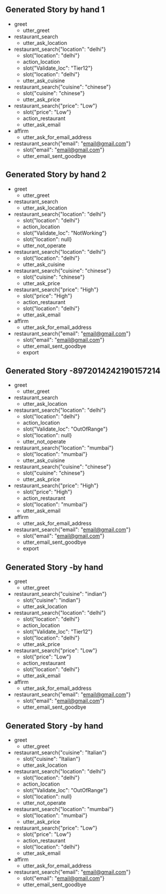 ## Generated Story by hand 1
* greet
    - utter_greet
* restaurant_search
    - utter_ask_location
* restaurant_search{"location": "delhi"}
    - slot{"location": "delhi"}
	- action_location
	- slot{"Validate_loc": "Tier12"}
	- slot{"location": "delhi"}
    - utter_ask_cuisine
* restaurant_search{"cuisine": "chinese"}
    - slot{"cuisine": "chinese"}
    - utter_ask_price
* restaurant_search{"price": "Low"}
	- slot{"price": "Low"}
	- action_restaurant
	- utter_ask_email
* affirm
	- utter_ask_for_email_address
* restaurant_search{"email": "email@gmail.com"}
	- slot{"email": "email@gmail.com"}
	- utter_email_sent_goodbye
	
	
## Generated Story by hand 2
* greet
    - utter_greet
* restaurant_search
    - utter_ask_location
* restaurant_search{"location": "delhi"}
    - slot{"location": "delhi"}
	- action_location
	- slot{"Validate_loc": "NotWorking"}
	- slot{"location": null}
    - utter_not_operate
* restaurant_search{"location": "delhi"}
	- slot{"location": "delhi"}
	- utter_ask_cuisine
* restaurant_search{"cuisine": "chinese"}
    - slot{"cuisine": "chinese"}
    - utter_ask_price
* restaurant_search{"price": "High"}
	- slot{"price": "High"}
    - action_restaurant
	- slot{"location": "delhi"}
    - utter_ask_email
* affirm
    - utter_ask_for_email_address
* restaurant_search{"email": "email@gmail.com"}
	- slot{"email": "email@gmail.com"}
    - utter_email_sent_goodbye
    - export



## Generated Story -8972014242190157214
* greet
    - utter_greet
* restaurant_search
    - utter_ask_location
* restaurant_search{"location": "delhi"}
    - slot{"location": "delhi"}
	- action_location
	- slot{"Validate_loc": "OutOfRange"}
	- slot{"location": null}
	- utter_not_operate
* restaurant_search{"location": "mumbai"}
	- slot{"location": "mumbai"}
    - utter_ask_cuisine
* restaurant_search{"cuisine": "chinese"}
    - slot{"cuisine": "chinese"}
    - utter_ask_price
* restaurant_search{"price": "High"}
	- slot{"price": "High"}
    - action_restaurant
	- slot{"location": "mumbai"}
    - utter_ask_email
* affirm
    - utter_ask_for_email_address
* restaurant_search{"email": "email@gmail.com"}
	- slot{"email": "email@gmail.com"}
    - utter_email_sent_goodbye
    - export


## Generated Story -by hand
* greet
    - utter_greet
* restaurant_search{"cuisine": "indian"}
	- slot{"cuisine": "indian"}
    - utter_ask_location
* restaurant_search{"location": "delhi"}
    - slot{"location": "delhi"}
	- action_location
	- slot{"Validate_loc": "Tier12"}
    - slot{"location": "delhi"}
    - utter_ask_price
* restaurant_search{"price": "Low"}
	- slot{"price": "Low"}
	- action_restaurant
	- slot{"location": "delhi"}
	- utter_ask_email
* affirm
	- utter_ask_for_email_address
* restaurant_search{"email": "email@gmail.com"}
	- slot{"email": "email@gmail.com"}
	- utter_email_sent_goodbye
	
	
## Generated Story -by hand
* greet
    - utter_greet
* restaurant_search{"cuisine": "Italian"}
	- slot{"cuisine": "Italian"}
    - utter_ask_location
* restaurant_search{"location": "delhi"}
    - slot{"location": "delhi"}
	- action_location
	- slot{"Validate_loc": "OutOfRange"}
    - slot{"location": null}
	- utter_not_operate
* restaurant_search{"location": "mumbai"}
	- slot{"location": "mumbai"}
    - utter_ask_price
* restaurant_search{"price": "Low"}
	- slot{"price": "Low"}
	- action_restaurant
	- slot{"location": "delhi"}
	- utter_ask_email
* affirm
	- utter_ask_for_email_address
* restaurant_search{"email": "email@gmail.com"}
	- slot{"email": "email@gmail.com"}
	- utter_email_sent_goodbye
